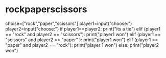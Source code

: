 # rockpaperscissors
choise=["rock","paper","scissors"]
player1=input("choose:")
player2=input("choose:")
if player1==player2:
    print("its a tie")
elif (player1 == "rock" and player2 == "scissors"):
    print("player1 won")
elif (player1 == "scissors" and player2 == "paper" ):
    print("player1 won")
elif (player1 == "paper" and player2 == "rock"):
    print("player 1 won")
else:
    print("player2 won")
